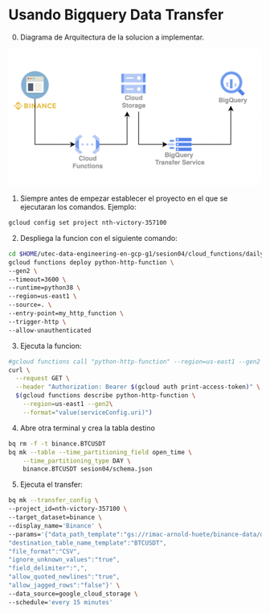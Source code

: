 # Usando Bigquery Data Transfer

0. Diagrama de Arquitectura de la solucion a implementar.

![alt text](arquitectura.png)

1. Siempre antes de empezar establecer el proyecto en el que se ejecutaran los comandos. Ejemplo:

```bash
gcloud config set project nth-victory-357100
```

2. Despliega la funcion con el siguiente comando:

```bash
cd $HOME/utec-data-engineering-en-gcp-g1/sesion04/cloud_functions/daily
gcloud functions deploy python-http-function \
--gen2 \
--timeout=3600 \
--runtime=python38 \
--region=us-east1 \
--source=. \
--entry-point=my_http_function \
--trigger-http \
--allow-unauthenticated
```

3. Ejecuta la funcion:

```bash
#gcloud functions call "python-http-function" --region=us-east1 --gen2
curl \
  --request GET \
  --header "Authorization: Bearer $(gcloud auth print-access-token)" \
  $(gcloud functions describe python-http-function \
    --region=us-east1 --gen2\
    --format="value(serviceConfig.uri)")
```

4. Abre otra terminal y crea la tabla destino

```bash
bq rm -f -t binance.BTCUSDT
bq mk --table --time_partitioning_field open_time \
    --time_partitioning_type DAY \
    binance.BTCUSDT sesion04/schema.json
```

5. Ejecuta el transfer:

```bash
bq mk --transfer_config \
--project_id=nth-victory-357100 \
--target_dataset=binance \
--display_name='Binance' \
--params='{"data_path_template":"gs://rimac-arnold-huete/binance-data/daily/BTCUSDT-1m-*.csv",
"destination_table_name_template":"BTCUSDT",
"file_format":"CSV",
"ignore_unknown_values":"true",
"field_delimiter":",",
"allow_quoted_newlines":"true",
"allow_jagged_rows":"false"}' \
--data_source=google_cloud_storage \
--schedule='every 15 minutes'
```
